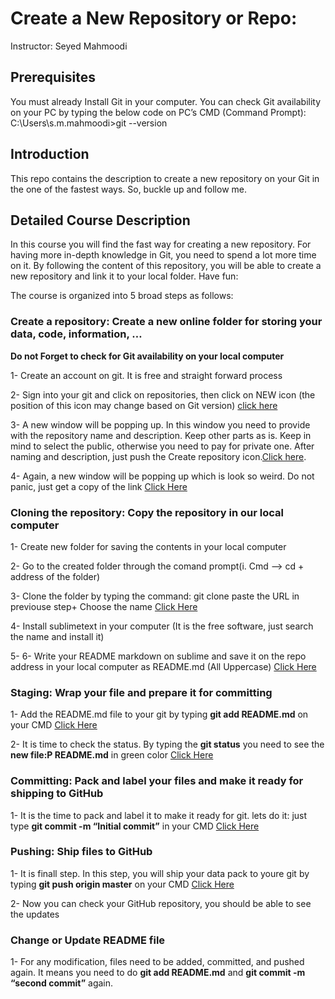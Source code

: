 # Create a New Repository or Repo:
Instructor: Seyed Mahmoodi
  
## Prerequisites
You must already Install Git in your computer. You can check Git availability on your PC by typing the below code on PC’s CMD (Command Prompt):
C:\Users\s.m.mahmoodi>git --version

## Introduction
This repo contains the description to create a new repository on your Git in the one of the fastest ways. So, buckle up and follow me.

## Detailed Course Description
In this course you will find the fast way for creating a new repository. For having more in-depth knowledge in Git, you need to spend a lot more time on it. By following the content of this repository, you will be able to create a new repository and link it to your local folder. Have fun:

The course is organized into 5 broad steps as follows:

###	Create a repository: Create a new online folder for storing your data, code, information, …

**Do not Forget to check for Git availability on your local computer**

1-	 Create an account on git. It is free and straight forward process 

2-	 Sign into your git and click on repositories, then click on NEW icon (the position of this icon may change based on Git version) [click here](https://github.com/MehdiMahmoodi/Github_StepByStep/blob/master/Creat%20New%20Repo/Step-1%262.pdf)

3-	A new window will be popping up. In this window you need to provide with the repository name and description. Keep other parts as is. Keep in mind to select the public, otherwise you need to pay for private one. After naming and description, just push the Create repository icon.[Click here](https://github.com/MehdiMahmoodi/Github_StepByStep/blob/master/Creat%20New%20Repo/Step-3.pdf). 

4-	Again, a new window will be popping up which is look so weird. Do not panic, just get a copy of the link [Click Here](https://github.com/MehdiMahmoodi/Github_StepByStep/blob/master/Creat%20New%20Repo/Step-4.pdf)


### Cloning the repository: Copy the repository in our local computer


1-	Create new folder for saving the contents in your local computer 

2-	Go to the created folder through the comand prompt(i.	Cmd --> cd + address of the folder)

3-	Clone the folder by typing the command: git clone paste the URL in previouse step+ Choose the name [Click Here](https://github.com/MehdiMahmoodi/Github_StepByStep/blob/master/Cloning/img1.png)

4-  Install sublimetext in your computer (It is the free software, just search the name and install it)

5-  6-	Write your README markdown on sublime and save it on the repo address in your local computer as README.md (All Uppercase) [Click Here](https://github.com/MehdiMahmoodi/Github_StepByStep/blob/master/Cloning/img2.png)

### Staging: Wrap your file and prepare it for committing

1-  Add the README.md file to your git by typing **git add README.md** on your CMD [Click Here](https://github.com/MehdiMahmoodi/Github_StepByStep/blob/master/Staging/Picture1.png)

2-  It is time to check the status. By typing the **git status** you need to see the **new file:P README.md** in green color [Click Here](https://github.com/MehdiMahmoodi/Github_StepByStep/blob/master/Staging/Picture2.png)

### Committing: Pack and label your files and make it ready for shipping to GitHub

1-  It is the time to pack and label it to make it ready for git. lets do it: just type **git commit -m “Initial commit”** in your CMD [Click Here](https://github.com/MehdiMahmoodi/Github_StepByStep/blob/master/Committing/Picture1.png)

### Pushing: Ship files to GitHub

1-  It is finall step. In this step, you will ship your data pack to youre git by typing **git push origin master** on your CMD [Click Here](https://github.com/MehdiMahmoodi/Github_StepByStep/blob/master/Pushing/Picture1.png)

2-  Now you can check your GitHub repository, you should be able to see the updates 

### Change or Update README file

1-  For any modification, files need to be added, committed, and pushed again. It means you need to do **git add README.md** and **git commit -m “second commit”** again.


